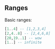 ## Ranges

Basic ranges:

```haskell
[1..4] -- [1,2,3,4]
[2,4..8] -- [2,4,6,8]
[20,19..1] -- wow
[1..] -- infinite
```

